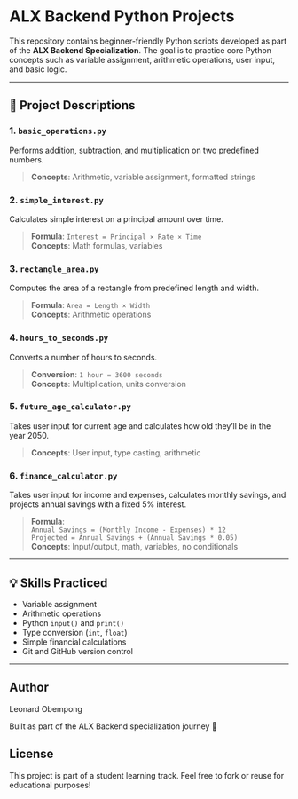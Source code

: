 # ALX Backend Python Projects

This repository contains beginner-friendly Python scripts developed as part of the **ALX Backend Specialization**. The goal is to practice core Python concepts such as variable assignment, arithmetic operations, user input, and basic logic.

---

## 📜 Project Descriptions

### 1. `basic_operations.py`
Performs addition, subtraction, and multiplication on two predefined numbers.

> **Concepts**: Arithmetic, variable assignment, formatted strings

### 2. `simple_interest.py`
Calculates simple interest on a principal amount over time.

> **Formula**: `Interest = Principal × Rate × Time`  
> **Concepts**: Math formulas, variables

### 3. `rectangle_area.py`
Computes the area of a rectangle from predefined length and width.

> **Formula**: `Area = Length × Width`  
> **Concepts**: Arithmetic operations

### 4. `hours_to_seconds.py`
Converts a number of hours to seconds.

> **Conversion**: `1 hour = 3600 seconds`  
> **Concepts**: Multiplication, units conversion

### 5. `future_age_calculator.py`
Takes user input for current age and calculates how old they’ll be in the year 2050.

> **Concepts**: User input, type casting, arithmetic

### 6. `finance_calculator.py`
Takes user input for income and expenses, calculates monthly savings, and projects annual savings with a fixed 5% interest.

> **Formula**:  
> `Annual Savings = (Monthly Income - Expenses) * 12`  
> `Projected = Annual Savings + (Annual Savings * 0.05)`  
> **Concepts**: Input/output, math, variables, no conditionals

---

## 💡 Skills Practiced

- Variable assignment
- Arithmetic operations
- Python `input()` and `print()`
- Type conversion (`int`, `float`)
- Simple financial calculations
- Git and GitHub version control

---

## Author
Leonard Obempong

Built as part of the ALX Backend specialization journey 🚀

## License
This project is part of a student learning track. Feel free to fork or reuse for educational purposes!
